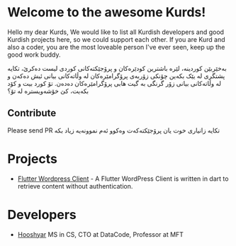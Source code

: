 # Welcome to the awesome Kurds!

Hello my dear Kurds, We would like to list all Kurdish developers and good Kurdish projects here, so we could support each other.
If you are Kurd and also a coder, you are the most loveable person I've ever seen, keep up the good work buddy.

بەخێربێن کوردینە، لێرە باشترین کودێرەکان و پرۆجێکتەکانی کوردی لیست دەکرێ، تکایە پشتگری لە یێک بکەین چۆنکی زۆربەی پرۆگرامێرەکان لە وڵاتەکانی بیانی ئیش دەکەن و لە وڵاتەکانی بیانی زۆر گرنگی بە گیت هابی پرۆگرامێرەکان دەدەن. تۆ کورد بیت و کۆد بکەیت، کێ خۆشەویسترە لە تۆ؟


## Contribute
Please send PR
تکایە زانیاری خوت یان پرۆجێکتەکەت وەکوو ئەم نموونەیە زیاد بکە

# Projects
- [Flutter Wordpress Client](https://github.com/hooshyar/Flutter-Wordpress-Client) - A Flutter WordPress Client is written in dart to retrieve content without authentication.





# Developers
 - [Hooshyar](https://github.com/hooshyar) MS in CS, CTO at DataCode, Professor at MFT
